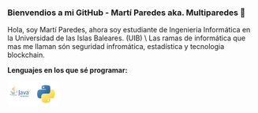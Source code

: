 ### **Bienvendios a mi GitHub - Martí Paredes aka. Multiparedes :robot:** ###

Hola, soy Martí Paredes, ahora soy estudiante de Ingenieria Informática en la
Universidad de las Islas Baleares. (UIB) 
\\ Las ramas de informática que mas me llaman són seguridad infromática, estadística y tecnologia blockchain.

**Lenguajes en los que sé programar:**

<img align="left" alt="Java" width="52px" src="https://raw.githubusercontent.com/github/explore/80688e429a7d4ef2fca1e82350fe8e3517d3494d/topics/java/java.png" />
<img align="left" alt="Python" width="52px" src="https://raw.githubusercontent.com/github/explore/80688e429a7d4ef2fca1e82350fe8e3517d3494d/topics/python/python.png" />